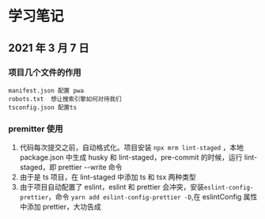 # 学习笔记

## 2021 年 3 月 7 日

### 项目几个文件的作用

```
manifest.json 配置 pwa
robots.txt  想让搜索引擎如何对待我们
tsconfig.json 配置ts
```

### premitter 使用

1. 代码每次提交之前，自动格式化。项目安装 `npx mrm lint-staged` ，本地 package.json 中生成 husky 和 lint-staged，pre-commit 的时候，运行 lint-staged，即 prettier --write 命令
2. 由于是 ts 项目，在 lint-staged 中添加 ts 和 tsx 两种类型
3. 由于项目自动配置了 eslint，eslint 和 prettier 会冲突，安装`eslint-config-prettier`，命令 `yarn add eslint-config-prettier -D`,在 eslintConfig 属性中添加 prettier，大功告成
